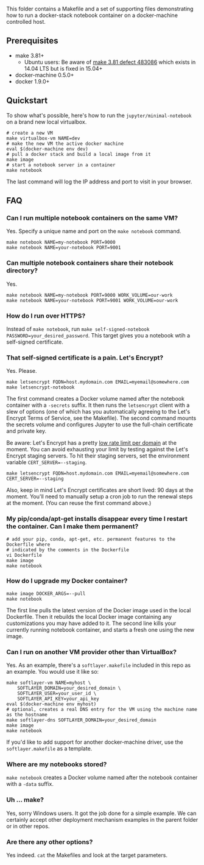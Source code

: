 This folder contains a Makefile and a set of supporting files demonstrating how to run a docker-stack notebook container on a docker-machine controlled host.

## Prerequisites

* make 3.81+
    * Ubuntu users: Be aware of [make 3.81 defect 483086](https://bugs.launchpad.net/ubuntu/+source/make-dfsg/+bug/483086) which exists in 14.04 LTS but is fixed in 15.04+
* docker-machine 0.5.0+
* docker 1.9.0+

## Quickstart

To show what's possible, here's how to run the `jupyter/minimal-notebook` on a brand new local virtualbox.

```
# create a new VM
make virtualbox-vm NAME=dev
# make the new VM the active docker machine
eval $(docker-machine env dev)
# pull a docker stack and build a local image from it
make image
# start a notebook server in a container
make notebook
```

The last command will log the IP address and port to visit in your browser.

## FAQ

### Can I run multiple notebook containers on the same VM?

Yes. Specify a unique name and port on the `make notebook` command.

```
make notebook NAME=my-notebook PORT=9000
make notebook NAME=your-notebook PORT=9001
```

### Can multiple notebook containers share their notebook directory?

Yes.

```
make notebook NAME=my-notebook PORT=9000 WORK_VOLUME=our-work
make notebook NAME=your-notebook PORT=9001 WORK_VOLUME=our-work
```

### How do I run over HTTPS?

Instead of `make notebook`, run `make self-signed-notebook PASSWORD=your_desired_password`. This target gives you a notebook wtih a self-signed certificate.

### That self-signed certificate is a pain. Let's Encrypt?

Yes. Please.

```
make letsencrypt FQDN=host.mydomain.com EMAIL=myemail@somewhere.com
make letsencrypt-notebook
```

The first command creates a Docker volume named after the notebook container with a `-secrets` suffix. It then runs the `letsencrypt` client with a slew of options (one of which has you automatically agreeing to the Let's Encrypt Terms of Service, see the Makefile). The second command mounts the secrets volume and configures Jupyter to use the full-chain certificate and private key.

Be aware: Let's Encrypt has a pretty [low rate limit per domain](https://community.letsencrypt.org/t/public-beta-rate-limits/4772/3) at the moment.  You can avoid exhausting your limit by testing against the Let's Encrypt staging servers.  To hit their staging servers, set the environment variable `CERT_SERVER=--staging`.

```
make letsencrypt FQDN=host.mydomain.com EMAIL=myemail@somewhere.com CERT_SERVER=--staging
```

Also, keep in mind Let's Encrypt certificates are short lived: 90 days at the moment. You'll need to manually setup a cron job to run the renewal steps at the moment. (You can reuse the first command above.)

### My pip/conda/apt-get installs disappear every time I restart the container. Can I make them permanent?

```
# add your pip, conda, apt-get, etc. permanent features to the Dockerfile where
# indicated by the comments in the Dockerfile
vi Dockerfile
make image
make notebook
```

### How do I upgrade my Docker container?

```
make image DOCKER_ARGS=--pull
make notebook
```

The first line pulls the latest version of the Docker image used in the local Dockerfile. Then it rebuilds the local Docker image containing any customizations you may have added to it. The second line kills your currently running notebook container, and starts a fresh one using the new image.

### Can I run on another VM provider other than VirtualBox?

Yes. As an example, there's a `softlayer.makefile` included in this repo as an example. You would use it like so:

```
make softlayer-vm NAME=myhost \
    SOFTLAYER_DOMAIN=your_desired_domain \
    SOFTLAYER_USER=your_user_id \
    SOFTLAYER_API_KEY=your_api_key
eval $(docker-machine env myhost)
# optional, creates a real DNS entry for the VM using the machine name as the hostname
make softlayer-dns SOFTLAYER_DOMAIN=your_desired_domain
make image
make notebook
```

If you'd like to add support for another docker-machine driver, use the `softlayer.makefile` as a template.

### Where are my notebooks stored?

`make notebook` creates a Docker volume named after the notebook container with a `-data` suffix.

### Uh ... make?

Yes, sorry Windows users. It got the job done for a simple example. We can certainly accept other deployment mechanism examples in the parent folder or in other repos.

### Are there any other options?

Yes indeed. `cat` the Makefiles and look at the target parameters.
